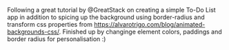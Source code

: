 Following a great tutorial by @GreatStack on creating a simple To-Do List app in addition to spicing up the background using border-radius and transform css properties from https://alvarotrigo.com/blog/animated-backgrounds-css/.
Finished up by changinge element colors, paddings and border radius for personalisation :)
